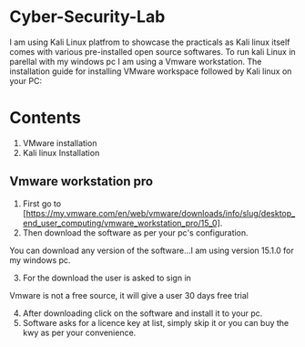 # Cyber-Security-Lab
I am using Kali Linux platfrom to showcase the practicals as Kali linux itself comes with various pre-installed open source softwares.
To run kali Linux in parellal with my windows pc I am using a Vmware workstation. 
The installation guide for installing VMware workspace followed by Kali linux on your PC:
# Contents
1. VMware installation
2. Kali linux Installation

## Vmware workstation pro
1. First go to [https://my.vmware.com/en/web/vmware/downloads/info/slug/desktop_end_user_computing/vmware_workstation_pro/15_0].
2. Then download the software as per your pc's configuration.

You can download any version of the software...I am using version 15.1.0 for my windows pc.

3. For the download the user is asked to sign in 

Vmware is not a free source, it will give a user 30 days free trial

4. After downloading click on the software and install it to your pc.
5. Software asks for a licence key at list, simply skip it or you can buy the kwy as per your convenience.

